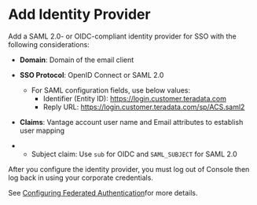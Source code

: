 # Add Identity Provider

Add a SAML 2.0- or OIDC-compliant identity provider for SSO with the following considerations:

- **Domain**: Domain of the email client
- **SSO Protocol**: OpenID Connect or SAML 2.0

  - For SAML configuration fields, use below values:
    - Identifier (Entity ID): https://login.customer.teradata.com
    - Reply URL: https://login.customer.teradata.com/sp/ACS.saml2

- **Claims**: Vantage account user name and Email attributes to establish user mapping

-   - Subject claim: Use `sub` for OIDC and `SAML_SUBJECT` for SAML 2.0


 
After you configure the identity provider, you must log out of Console then log back in using your corporate credentials.

See [Configuring Federated Authentication](https://docs.teradata.com/search/all?query=Configuring+Federated+Authentication&content-lang=en-US)for more details.